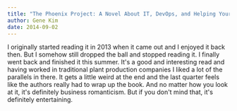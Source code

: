 ```yaml
---
title: "The Phoenix Project: A Novel About IT, DevOps, and Helping Your Business Win"
author: Gene Kim
date: 2014-09-02
---
```


I originally started reading it in 2013 when it came out and I enjoyed it back then. But I somehow still dropped the ball and stopped reading it. I finally went back and finished it this summer. It's a good and interesting read and having worked in traditional plant production companies I liked a lot of the parallels in there. It gets a little weird at the end and the last quarter feels like the authors really had to wrap up the book. And no matter how you
look at it, it's definitely business romanticism. But if you don't mind that, it's definitely entertaining.


